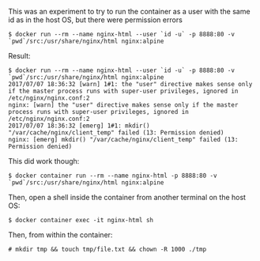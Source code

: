 This was an experiment to try to run the container as a user with the same id as in the host OS, but there were permission errors

    $ docker run --rm --name nginx-html --user `id -u` -p 8888:80 -v `pwd`/src:/usr/share/nginx/html nginx:alpine

Result:

    $ docker run --rm --name nginx-html --user `id -u` -p 8888:80 -v `pwd`/src:/usr/share/nginx/html nginx:alpine
    2017/07/07 18:36:32 [warn] 1#1: the "user" directive makes sense only if the master process runs with super-user privileges, ignored in /etc/nginx/nginx.conf:2
    nginx: [warn] the "user" directive makes sense only if the master process runs with super-user privileges, ignored in /etc/nginx/nginx.conf:2
    2017/07/07 18:36:32 [emerg] 1#1: mkdir() "/var/cache/nginx/client_temp" failed (13: Permission denied)
    nginx: [emerg] mkdir() "/var/cache/nginx/client_temp" failed (13: Permission denied)

This did work though:

    $ docker container run --rm --name nginx-html -p 8888:80 -v `pwd`/src:/usr/share/nginx/html nginx:alpine

Then, open a shell inside the container from another terminal on the host OS:

    $ docker container exec -it nginx-html sh

Then, from within the container:

    # mkdir tmp && touch tmp/file.txt && chown -R 1000 ./tmp
